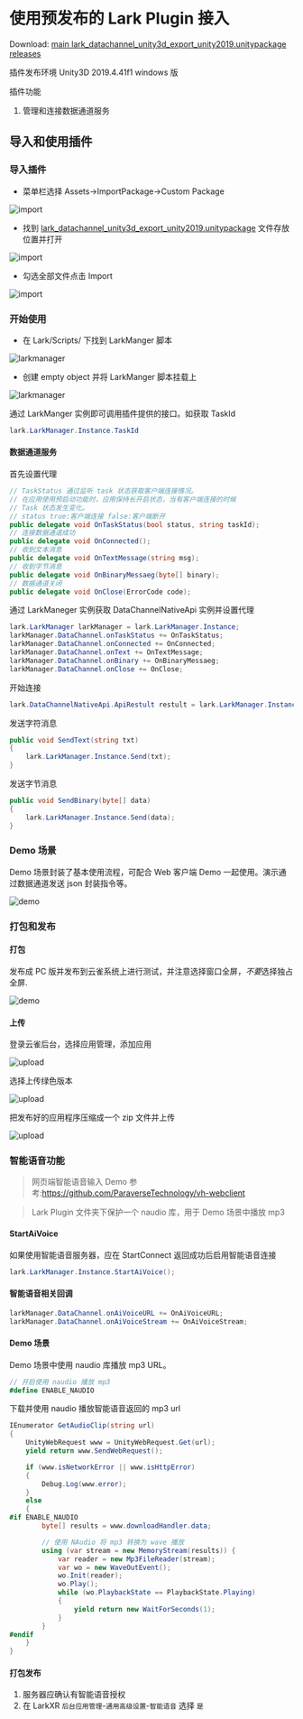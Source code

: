 # 使用预发布的 Lark Plugin 接入

Download: 
[main lark_datachannel_unity3d_export_unity2019.unitypackage](https://github.com/ParaverseTechnology/datachannel/tree/main/doc/unity)
[releases](https://github.com/ParaverseTechnology/datachannel/releases/tag/3.2.8.1)

插件发布环境 Unity3D 2019.4.41f1 windows 版

插件功能

1. 管理和连接数据通道服务

## 导入和使用插件

### 导入插件

* 菜单栏选择 Assets->ImportPackage->Custom Package

![import](./doc-assets/import_1.jpg)

* 找到 [lark_datachannel_unity3d_export_unity2019.unitypackage](https://github.com/ParaverseTechnology/datachannel/tree/main/doc/unity) 文件存放位置并打开

![import](./doc-assets/import_2.png)

* 勾选全部文件点击 Import

![import](./doc-assets/import_3.jpg)

### 开始使用

* 在 Lark/Scripts/ 下找到 LarkManger 脚本

![larkmanager](./doc-assets/manger_1.jpg)

* 创建 empty object 并将 LarkManger 脚本挂载上

![larkmanager](./doc-assets/manager_2.jpg)

通过 LarkManger 实例即可调用插件提供的接口。如获取 TaskId

```cs
lark.LarkManager.Instance.TaskId
```

#### 数据通道服务

首先设置代理

```cs
// TaskStatus 通过监听 task 状态获取客户端连接情况。
// 在应用使用预启动功能时，应用保持长开启状态，当有客户端连接的时候
// Task 状态发生变化。
// status true:客户端连接 false:客户端断开
public delegate void OnTaskStatus(bool status, string taskId);
// 连接数据通道成功
public delegate void OnConnected();
// 收到文本消息
public delegate void OnTextMessage(string msg);
// 收到字节消息
public delegate void OnBinaryMessaeg(byte[] binary);
// 数据通道关闭
public delegate void OnClose(ErrorCode code);
```

通过 LarkManeger 实例获取 DataChannelNativeApi 实例并设置代理

```cs
lark.LarkManager larkManager = lark.LarkManager.Instance;
larkManager.DataChannel.onTaskStatus += OnTaskStatus;
larkManager.DataChannel.onConnected += OnConnected;
larkManager.DataChannel.onText += OnTextMessage;
larkManager.DataChannel.onBinary += OnBinaryMessaeg;
larkManager.DataChannel.onClose += OnClose;
```

开始连接

```cs
lark.DataChannelNativeApi.ApiRestult restult = lark.LarkManager.Instance.StartConnect();
```

发送字符消息

```cs
public void SendText(string txt)
{
    lark.LarkManager.Instance.Send(txt);
}
```

发送字节消息

```cs
public void SendBinary(byte[] data)
{
    lark.LarkManager.Instance.Send(data);
}
```

### Demo 场景

Demo 场景封装了基本使用流程，可配合 Web 客户端 Demo 一起使用。演示通过数据通道发送 json 封装指令等。

![demo](./doc-assets/demo_1.jpg)

### 打包和发布

#### 打包

发布成 PC 版并发布到云雀系统上进行测试，并注意选择窗口全屏，*不要*选择独占全屏.

![demo](./doc-assets/release.jpg)

#### 上传

登录云雀后台，选择应用管理，添加应用

![upload](./doc-assets/release_2.jpg)

选择上传绿色版本

![upload](./doc-assets/release_3.jpg)

把发布好的应用程序压缩成一个 zip 文件并上传

![upload](./doc-assets/release_4.jpg)


### 智能语音功能

> 网页端智能语音输入 Demo 参考:https://github.com/ParaverseTechnology/vh-webclient

> Lark Plugin 文件夹下保护一个 naudio 库，用于 Demo 场景中播放 mp3

#### StartAiVoice

如果使用智能语音服务器，应在 StartConnect 返回成功后启用智能语音连接

```cs
lark.LarkManager.Instance.StartAiVoice();
```

#### 智能语音相关回调

```cs
larkManager.DataChannel.onAiVoiceURL += OnAiVoiceURL;
larkManager.DataChannel.onAiVoiceStream += OnAiVoiceStream;
```

#### Demo 场景

Demo 场景中使用 naudio 库播放 mp3 URL。

```cs
// 开启使用 naudio 播放 mp3
#define ENABLE_NAUDIO
```

下载并使用 naudio 播放智能语音返回的 mp3 url

```cs
IEnumerator GetAudioClip(string url)
{
    UnityWebRequest www = UnityWebRequest.Get(url);
    yield return www.SendWebRequest();

    if (www.isNetworkError || www.isHttpError)
    {
        Debug.Log(www.error);
    }
    else
    {
#if ENABLE_NAUDIO
        byte[] results = www.downloadHandler.data;

        // 使用 NAudio 将 mp3 转换为 wave 播放
        using (var stream = new MemoryStream(results)) { 
            var reader = new Mp3FileReader(stream);
            var wo = new WaveOutEvent();
            wo.Init(reader);
            wo.Play();
            while (wo.PlaybackState == PlaybackState.Playing)
            {
                yield return new WaitForSeconds(1);
            }
        }
#endif
    }
}
```

#### 打包发布

1. 服务器应确认有智能语音授权
2. 在 LarkXR `后台应用管理`-`通用高级设置`-`智能语音` 选择 `是`